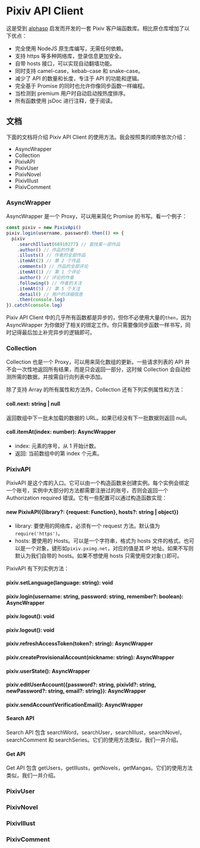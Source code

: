 # Pixiv API Client

这是受到 [alphasp](https://github.com/alphasp/pixiv-api-client) 启发而开发的一套 Pixiv 客户端函数库。相比原仓库增加了以下优点：

- 完全使用 NodeJS 原生库编写，无需任何依赖。
- 支持 https 等多种网络库，登录信息更加安全。
- 自带 hosts 接口，可以实现自动翻墙功能。
- 同时支持 camel-case，kebab-case 和 snake-case。
- 减少了 API 的数量和长度，专注于 API 的功能和逻辑。
- 完全基于 Promise 的同时也允许你像同步函数一样编程。
- 当检测到 premium 用户时自动启动按热度排序。
- 所有函数使用 jsDoc 进行注释，便于阅读。

## 文档

下面的文档将介绍 Pixiv API Client 的使用方法。我会按照类的顺序依次介绍：
- AsyncWrapper
- Collection
- PixivAPI
- PixivUser
- PixivNovel
- PixivIllust
- PixivComment

### AsyncWrapper

AsyncWrapper 是一个 Proxy，可以用来简化 Promise 的书写。看一个例子：

```JavaScript
const pixiv = new PixivApi()
pixiv.login(username, password).then(() => {
  pixiv
    .searchIllust(68910277) // 查找某一部作品
    .author() // 作品的作者
    .illusts() // 作者的全部作品
    .itemAt(2) // 第 2 个作品
    .comments() // 作品的全部评论
    .itemAt(1) // 第 1 个评论
    .author() // 评论的作者
    .following() // 作者的关注
    .itemAt(5) // 第 5 个关注
    .detail() // 用户的详细信息
    .then(console.log)
}).catch(console.log)
```

Pixiv API Client 中的几乎所有函数都是异步的，但你不必使用大量的`then`，因为 AsyncWrapper 为你做好了相关的绑定工作。你只需要像同步函数一样书写，同时记得最后加上补完异步的逻辑即可。

### Collection

Collection 也是一个 Proxy，可以用来简化数组的更新。一些请求列表的 API 并不会一次性地返回所有结果，而是只会返回一部分，这时候 Collection 会自动检测所需的数据，并按需自行向列表中添加。

除了支持 Array 的所有属性和方法外，Collection 还有下列实例属性和方法：

#### coll.next: string | null

返回数组中下一批未加载的数据的 URL。如果已经没有下一批数据则返回 null。

#### coll.itemAt(index: number): AsyncWrapper

- index: 元素的序号，从 1 开始计数。
- 返回: 当前数组中的第 index 个元素。

### PixivAPI

PixivAPI 是这个库的入口。它可以由一个构造函数来创建实例。每个实例会绑定一个账号，实例中大部分的方法都需要注册过的账号，否则会返回一个 Authorization required 错误。它有一些配置可以通过构造函数实现：

#### new PixivAPI({library?: {request: Function}, hosts?: string | object})

- library: 要使用的网络库，必须有一个 request 方法。默认值为`require('https')`。
- hosts: 要使用的 Hosts。可以是一个字符串，格式为 hosts 文件的格式。也可以是一个对象，键形如`pixiv.pximg.net`，对应的值是其 IP 地址。如果不写则默认为我们自带的 hosts。如果不想使用 hosts 只需使用空对象`{}`即可。

PixivAPI 有下列实例方法：

#### pixiv.setLanguage(language: string): void

#### pixiv.login(username: string, password: string, remember?: boolean): AsyncWrapper

#### pixiv.logout(): void

#### pixiv.logout(): void

#### pixiv.refreshAccessToken(token?: string): AsyncWrapper

#### pixiv.createProvisionalAccount(nickname: string): AsyncWrapper

#### pixiv.userState(): AsyncWrapper

#### pixiv.editUserAccount({password?: string, pixivId?: string, newPassword?: string, email?: string}): AsyncWrapper

#### pixiv.sendAccountVerificationEmail(): AsyncWrapper

#### Search API

Search API 包含 searchWord，searchUser，searchIllust，searchNovel，searchComment 和 searchSeries。它们的使用方法类似，我们一并介绍。

#### Get API

Get API 包含 getUsers，getIllusts，getNovels，getMangas。它们的使用方法类似，我们一并介绍。

### PixivUser
### PixivNovel
### PixivIllust
### PixivComment

